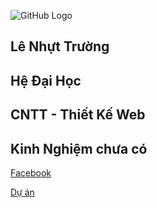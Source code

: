 
![GitHub Logo](https://scontent.fvca1-2.fna.fbcdn.net/v/t1.0-9/44942005_2143860952608794_3565952702661787648_n.jpg?_nc_cat=101&_nc_oc=AQnR8txtODLtJnFI0n7v3Kr-CAZeGMSd8l_FDOgwb2YKPdD6D6A64gwv5Z_xkpAW914&_nc_ht=scontent.fvca1-2.fna&oh=0453793a2b08beaa98903fb14786802a&oe=5D01E1F9)

## Lê Nhựt Trường
## Hệ Đại Học
## CNTT - Thiết Kế Web
## Kinh Nghiệm chưa có 
[ Facebook ](https://www.facebook.com/bin.su.1650) 

[Dự án ](https://github.com/letruongg/HPmarkdow)
